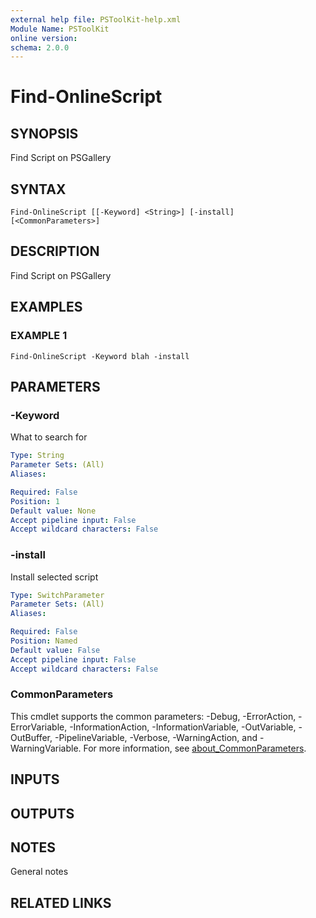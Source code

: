 ```yaml
---
external help file: PSToolKit-help.xml
Module Name: PSToolKit
online version:
schema: 2.0.0
---
```


# Find-OnlineScript

## SYNOPSIS
Find Script on PSGallery

## SYNTAX

```
Find-OnlineScript [[-Keyword] <String>] [-install] [<CommonParameters>]
```

## DESCRIPTION
Find Script on PSGallery

## EXAMPLES

### EXAMPLE 1
```
Find-OnlineScript -Keyword blah -install
```

## PARAMETERS

### -Keyword
What to search for

```yaml
Type: String
Parameter Sets: (All)
Aliases:

Required: False
Position: 1
Default value: None
Accept pipeline input: False
Accept wildcard characters: False
```

### -install
Install selected script

```yaml
Type: SwitchParameter
Parameter Sets: (All)
Aliases:

Required: False
Position: Named
Default value: False
Accept pipeline input: False
Accept wildcard characters: False
```

### CommonParameters
This cmdlet supports the common parameters: -Debug, -ErrorAction, -ErrorVariable, -InformationAction, -InformationVariable, -OutVariable, -OutBuffer, -PipelineVariable, -Verbose, -WarningAction, and -WarningVariable. For more information, see [about_CommonParameters](http://go.microsoft.com/fwlink/?LinkID=113216).

## INPUTS

## OUTPUTS

## NOTES
General notes

## RELATED LINKS
